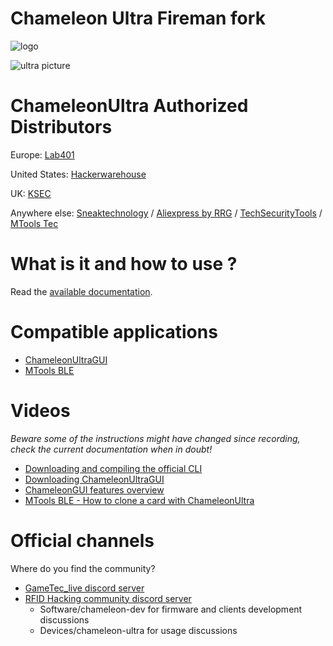 # Chameleon Ultra Fireman fork

![logo](docs/images/ultra-logo.png)

![ultra picture](docs/images/ultra-overview.png)

# ChameleonUltra Authorized Distributors

Europe: [Lab401](https://lab401.com/)

United States: [Hackerwarehouse](https://hackerwarehouse.com/)

UK: [KSEC](https://labs.ksec.co.uk/product/proxgrind-chameleon-ultra/)

Anywhere else: [Sneaktechnology](https://sneaktechnology.com) / [Aliexpress by RRG](https://proxgrind.aliexpress.com/store/1101312023) / [TechSecurityTools](https://techsecuritytools.com/product/chameleon-ultra/) / [MTools Tec](https://shop.mtoolstec.com/)

# What is it and how to use ?

Read the [available documentation](docs/README.md).

# Compatible applications

* [ChameleonUltraGUI](https://github.com/GameTec-live/ChameleonUltraGUI)
* [MTools BLE](docs/mtoolsble.md)

# Videos

*Beware some of the instructions might have changed since recording, check the current documentation when in doubt!*

* [Downloading and compiling the official CLI](https://www.youtube.com/watch?v=VGpAeitNXH0)
* [Downloading ChameleonUltraGUI](https://www.youtube.com/watch?v=rHH7iqbX3nY)
* [ChameleonGUI features overview](https://www.youtube.com/watch?v=YqE8wyVSse4)
* [MTools BLE - How to clone a card with ChameleonUltra](https://youtu.be/IvH-xtdW1Wk?si=4exqgAAeJ-kxU3aN)

# Official channels

Where do you find the community?
* [GameTec_live discord server](https://discord.gg/DJ2A4wxncK)
* [RFID Hacking community discord server](https://t.ly/d4_C)
  * Software/chameleon-dev for firmware and clients development discussions
  * Devices/chameleon-ultra for usage discussions

